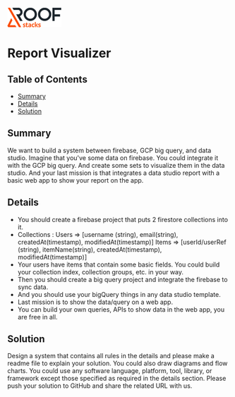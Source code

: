 ![RoofStacks Logo](../../roofstacks-logo.png)

# Report Visualizer

## Table of Contents
- [Summary](#summary)
- [Details](#details)
- [Solution](#solution)

## Summary
We want to build a system between firebase, GCP big query, and data studio. Imagine that you've some data on firebase. You could integrate it with the GCP big query. And create some sets to visualize them in the data studio. And your last mission is that integrates a data studio report with a basic web app to show your report on the app.

## Details
- You should create a firebase project that puts 2 firestore collections into it.
- Collections : 
Users => [username (string), email(string), createdAt(timestamp), modifiedAt(timestamp)]
Items => [userId/userRef (string), itemName(string), createdAt(timestamp), modifiedAt(timestamp)]
- Your users have items that contain some basic fields. You could build your collection index, collection groups, etc. in your way.
- Then you should create a big query project and integrate the firebase to sync data.
- And you should use your bigQuery things in any data studio template.
- Last mission is to show the data/query on a web app.
- You can build your own queries, APIs to show data in the web app, you are free in all.

## Solution
Design a system that contains all rules in the details and please make a readme file to explain your solution. You could also draw diagrams and flow charts. You could use any software language, platform, tool, library, or framework except those specified as required in the details section. Please push your solution to GitHub and share the related URL with us.
